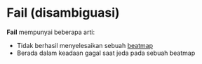 # Fail (disambiguasi)

**Fail** mempunyai beberapa arti:

- Tidak berhasil menyelesaikan sebuah [beatmap](/wiki/Beatmap)
- Berada dalam keadaan gagal saat jeda pada sebuah beatmap
